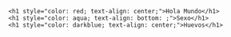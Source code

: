 <!DOCTYPE html>
<html lang="en">
<head>
    <meta charset="UTF-8">
    <meta name="viewport" content="width=device-width, initial-scale=1.0">
    <title>Dracktar</title>
</head>
<body>
        
    <h1 style="color: red; text-align: center;">Hola Mundo</h1>
    <h1 style="color: aqua; text-align: bottom: ;">Sexo</h1>
    <h1 style="color: darkblue; text-align: center;">Huevos</h1>
</body>
</html>
